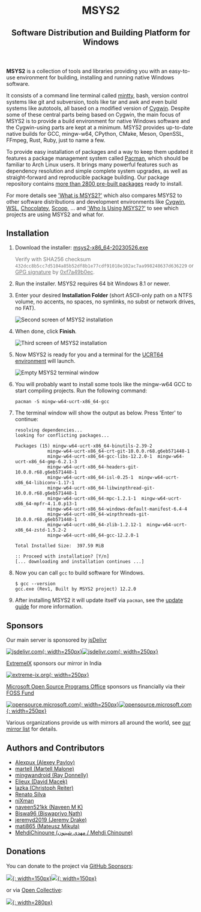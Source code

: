 <header>
<h1>MSYS2</h1>
<h2>Software Distribution and Building Platform for Windows</h2>
</header>

#

**MSYS2** is a collection of tools and libraries providing you with an
easy-to-use environment for building, installing and running native Windows
software.

It consists of a command line terminal called
[mintty](https://mintty.github.io/), bash, version control systems like git and
subversion, tools like tar and awk and even build systems like autotools, all
based on a modified version of [Cygwin](https://cygwin.com). Despite some of
these central parts being based on Cygwin, the main focus of MSYS2 is to provide
a build environment for native Windows software and the Cygwin-using parts are
kept at a minimum. MSYS2 provides up-to-date native builds for GCC, mingw-w64,
CPython, CMake, Meson, OpenSSL, FFmpeg, Rust, Ruby, just to name a few.

To provide easy installation of packages and a way to keep them updated it
features a package management system called
[Pacman](https://wiki.archlinux.org/index.php/pacman), which should be familiar
to Arch Linux users. It brings many powerful features such as dependency
resolution and simple complete system upgrades, as well as straight-forward and
reproducible package building. Our package repository contains [more than 2800
pre-built packages](https://packages.msys2.org/base) ready to install.

For more details see ['What is MSYS2?'](docs/what-is-msys2.md) which also
compares MSYS2 to other software distributions and development environments like
[Cygwin](https://cygwin.com),
[WSL](https://en.wikipedia.org/wiki/Windows_Subsystem_for_Linux),
[Chocolatey](https://chocolatey.org/), [Scoop](https://scoop.sh/), ... and ['Who
Is Using MSYS2?'](docs/who-is-using-msys2.md) to see which projects are using
MSYS2 and what for.


## Installation

1. Download the installer: <a href="https://github.com/msys2/msys2-installer/releases/download/2023-05-26/msys2-x86_64-20230526.exe" class="button">msys2-x86_64-20230526.exe</a>

    <span style="opacity: 0.6; word-wrap: break-word;">Verify with SHA256 checksum `432dcc8b5cc7d5104a85b52df8b1e77cdf91018e102ac7aa998248637d636229`
    or [GPG signature](https://github.com/msys2/msys2-installer/releases/download/2023-05-26/msys2-x86_64-20230526.exe.sig)
    by [0xf7a49b0ec](http://keyserver.ubuntu.com/pks/lookup?search=0x0ebf782c5d53f7e5fb02a66746bd761f7a49b0ec&fingerprint=on&op=vindex).</span>

2. Run the installer. MSYS2 requires 64 bit Windows 8.1 or newer.

3. Enter your desired **Installation Folder** (short ASCII-only path on a NTFS volume, no accents, no spaces, no symlinks, no subst or network drives, no FAT).

    ![Second screen of MSYS2 installation](images/install-2-path.png)

4. When done, click **Finish**.

    ![Third screen of MSYS2 installation](images/install-3-finish.png)

5. Now MSYS2 is ready for you and a terminal for the [UCRT64 environment](./docs/environments.md) will launch.

    ![Empty MSYS2 terminal window](images/install-4-terminal.png)

6. You will probably want to install some tools like the mingw-w64 GCC to start compiling projects. Run the following command:

    ```console
    pacman -S mingw-w64-ucrt-x86_64-gcc
    ```

7. The terminal window will show the output as below. Press 'Enter' to continue:

    ```console
    resolving dependencies...
    looking for conflicting packages...

    Packages (15) mingw-w64-ucrt-x86_64-binutils-2.39-2
                mingw-w64-ucrt-x86_64-crt-git-10.0.0.r68.g6eb571448-1
                mingw-w64-ucrt-x86_64-gcc-libs-12.2.0-1  mingw-w64-ucrt-x86_64-gmp-6.2.1-3
                mingw-w64-ucrt-x86_64-headers-git-10.0.0.r68.g6eb571448-1
                mingw-w64-ucrt-x86_64-isl-0.25-1  mingw-w64-ucrt-x86_64-libiconv-1.17-1
                mingw-w64-ucrt-x86_64-libwinpthread-git-10.0.0.r68.g6eb571448-1
                mingw-w64-ucrt-x86_64-mpc-1.2.1-1  mingw-w64-ucrt-x86_64-mpfr-4.1.0.p13-1
                mingw-w64-ucrt-x86_64-windows-default-manifest-6.4-4
                mingw-w64-ucrt-x86_64-winpthreads-git-10.0.0.r68.g6eb571448-1
                mingw-w64-ucrt-x86_64-zlib-1.2.12-1  mingw-w64-ucrt-x86_64-zstd-1.5.2-2
                mingw-w64-ucrt-x86_64-gcc-12.2.0-1

    Total Installed Size:  397.59 MiB

    :: Proceed with installation? [Y/n]
    [... downloading and installation continues ...]
    ```

8. Now you can call `gcc` to build software for Windows.

    ```console
    $ gcc --version
    gcc.exe (Rev1, Built by MSYS2 project) 12.2.0
    ```

9. After installing MSYS2 it will update itself via `pacman`, see the [update guide](./docs/updating.md) for more information.


## Sponsors

Our main server is sponsored by [jsDelivr](https://www.jsdelivr.com)

[![jsdelivr.com](sponsors/jsdelivr.svg#gh-light-mode-only){: width=250px}![jsdelivr.com](sponsors/jsdelivr-white.svg#gh-dark-mode-only){: width=250px}](https://www.jsdelivr.com)

[ExtremeIX](https://extreme-ix.org/) sponsors our mirror in India

[![extreme-ix.org](sponsors/extreme-ix.png){: width=250px}](https://extreme-ix.org/)

[Microsoft Open Source Programs Office](https://opensource.microsoft.com/) sponsors us financially via their [FOSS Fund](https://github.com/microsoft/foss-fund#2022)

[![opensource.microsoft.com](sponsors/microsoft.svg#gh-light-mode-only){: width=250px}![opensource.microsoft.com](sponsors/microsoft-white.svg#gh-dark-mode-only){: width=250px}](https://opensource.microsoft.com/)

Various organizations provide us with mirrors all around the world, see [our mirror list](dev/mirrors.md) for details.

##  Authors and Contributors

* [Alexpux (Alexey Pavlov)](https://github.com/Alexpux)
* [martell (Martell Malone)](https://github.com/martell)
* [mingwandroid (Ray Donnelly)](https://github.com/mingwandroid)
* [Elieux (David Macek)](https://github.com/elieux)
* [lazka (Christoph Reiter)](https://github.com/lazka)
* [Renato Silva](https://github.com/renatosilva)
* [niXman](https://github.com/niXman)
* [naveen521kk (Naveen M K)](https://github.com/naveen521kk)
* [Biswa96 (Biswapriyo Nath)](https://github.com/Biswa96)
* [jeremyd2019 (Jeremy Drake)](https://github.com/jeremyd2019)
* [mati865 (Mateusz Mikuła)](https://github.com/mati865)
* [MehdiChinoune (مهدي شينون / Mehdi Chinoune)](https://github.com/MehdiChinoune)

## Donations

You can donate to the project via [GitHub Sponsors](https://github.com/sponsors/msys2):

[![](./donate/github.png#gh-light-mode-only){: width=150px}![](./donate/github-white.png#gh-dark-mode-only){: width=150px}](https://github.com/sponsors/msys2)

or via [Open Collective](https://opencollective.com/msys2):

[![](./donate/opencollective.png){: width=280px}](https://opencollective.com/msys2)
